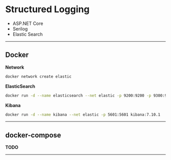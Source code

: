 # Structured Logging

- ASP.NET Core
- Serilog
- Elastic Search

---

## Docker

**Network**

```sh
docker network create elastic
```

**ElasticSearch**

```sh
docker run -d --name elasticsearch --net elastic -p 9200:9200 -p 9300:9300 -e "discovery.type=single-node" elasticsearch:7.10.1
```

**Kibana**

```sh
docker run -d --name kibana --net elastic -p 5601:5601 kibana:7.10.1
```

---

## docker-compose

**TODO**

---
